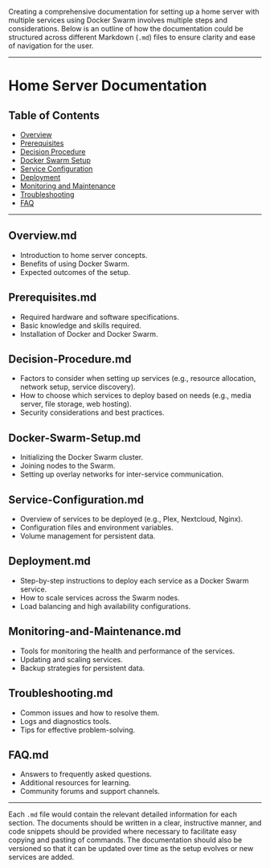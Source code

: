 Creating a comprehensive documentation for setting up a home server with multiple services using Docker Swarm involves multiple steps and considerations. Below is an outline of how the documentation could be structured across different Markdown (`.md`) files to ensure clarity and ease of navigation for the user.

---

# Home Server Documentation

## Table of Contents
- [Overview](#overview.md)
- [Prerequisites](#prerequisites.md)
- [Decision Procedure](#decision-procedure.md)
- [Docker Swarm Setup](#docker-swarm-setup.md)
- [Service Configuration](#service-configuration.md)
- [Deployment](#deployment.md)
- [Monitoring and Maintenance](#monitoring-and-maintenance.md)
- [Troubleshooting](#troubleshooting.md)
- [FAQ](#faq.md)

---

## Overview.md

- Introduction to home server concepts.
- Benefits of using Docker Swarm.
- Expected outcomes of the setup.

## Prerequisites.md

- Required hardware and software specifications.
- Basic knowledge and skills required.
- Installation of Docker and Docker Swarm.

## Decision-Procedure.md

- Factors to consider when setting up services (e.g., resource allocation, network setup, service discovery).
- How to choose which services to deploy based on needs (e.g., media server, file storage, web hosting).
- Security considerations and best practices.

## Docker-Swarm-Setup.md

- Initializing the Docker Swarm cluster.
- Joining nodes to the Swarm.
- Setting up overlay networks for inter-service communication.

## Service-Configuration.md

- Overview of services to be deployed (e.g., Plex, Nextcloud, Nginx).
- Configuration files and environment variables.
- Volume management for persistent data.

## Deployment.md

- Step-by-step instructions to deploy each service as a Docker Swarm service.
- How to scale services across the Swarm nodes.
- Load balancing and high availability configurations.

## Monitoring-and-Maintenance.md

- Tools for monitoring the health and performance of the services.
- Updating and scaling services.
- Backup strategies for persistent data.

## Troubleshooting.md

- Common issues and how to resolve them.
- Logs and diagnostics tools.
- Tips for effective problem-solving.

## FAQ.md

- Answers to frequently asked questions.
- Additional resources for learning.
- Community forums and support channels.

---

Each `.md` file would contain the relevant detailed information for each section. The documents should be written in a clear, instructive manner, and code snippets should be provided where necessary to facilitate easy copying and pasting of commands. The documentation should also be versioned so that it can be updated over time as the setup evolves or new services are added.